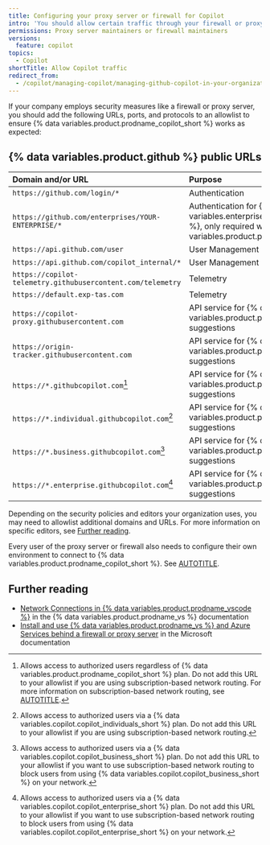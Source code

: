 ```yaml
---
title: Configuring your proxy server or firewall for Copilot
intro: 'You should allow certain traffic through your firewall or proxy server for {% data variables.product.prodname_copilot_short %} to work as intended.'
permissions: Proxy server maintainers or firewall maintainers
versions:
  feature: copilot
topics:
  - Copilot
shortTitle: Allow Copilot traffic
redirect_from:
  - /copilot/managing-copilot/managing-github-copilot-in-your-organization/configuring-your-proxy-server-or-firewall-for-copilot
---
```


If your company employs security measures like a firewall or proxy server, you should add the following URLs, ports, and protocols to an allowlist to ensure {% data variables.product.prodname_copilot_short %} works as expected:

## {% data variables.product.github %} public URLs

| Domain and/or URL                      | Purpose |
| :------------------------------------- | :--------------------------------- |
| `https://github.com/login/*`             | Authentication |
| `https://github.com/enterprises/YOUR-ENTERPRISE/*` | Authentication for {% data variables.enterprise.prodname_managed_users %}, only required with {% data variables.product.prodname_emus %} |
| `https://api.github.com/user`             | User Management |
| `https://api.github.com/copilot_internal/*` | User Management |
| `https://copilot-telemetry.githubusercontent.com/telemetry` | Telemetry |
| `https://default.exp-tas.com` | Telemetry |
| `https://copilot-proxy.githubusercontent.com` | API service for {% data variables.product.prodname_copilot_short %} suggestions |
| `https://origin-tracker.githubusercontent.com` | API service for {% data variables.product.prodname_copilot_short %} suggestions |
| `https://*.githubcopilot.com`[^1] | API service for {% data variables.product.prodname_copilot_short %} suggestions |
| `https://*.individual.githubcopilot.com`[^2] | API service for {% data variables.product.prodname_copilot_short %} suggestions |
| `https://*.business.githubcopilot.com`[^3] | API service for {% data variables.product.prodname_copilot_short %} suggestions |
| `https://*.enterprise.githubcopilot.com`[^4] | API service for {% data variables.product.prodname_copilot_short %} suggestions |

Depending on the security policies and editors your organization uses, you may need to allowlist additional domains and URLs. For more information on specific editors, see [Further reading](#further-reading).

Every user of the proxy server or firewall also needs to configure their own environment to connect to {% data variables.product.prodname_copilot_short %}. See [AUTOTITLE](/copilot/configuring-github-copilot/configuring-network-settings-for-github-copilot).

## Further reading

* [Network Connections in {% data variables.product.prodname_vscode %}](https://code.visualstudio.com/docs/setup/network) in the {% data variables.product.prodname_vs %} documentation
* [Install and use {% data variables.product.prodname_vs %} and Azure Services behind a firewall or proxy server](https://learn.microsoft.com/en-us/visualstudio/install/install-and-use-visual-studio-behind-a-firewall-or-proxy-server) in the Microsoft documentation

[^1]: Allows access to authorized users regardless of {% data variables.product.prodname_copilot_short %} plan. Do not add this URL to your allowlist if you are using subscription-based network routing. For more information on subscription-based network routing, see [AUTOTITLE](/copilot/managing-copilot/managing-copilot-for-your-enterprise/managing-access-to-copilot-in-your-enterprise/managing-github-copilot-access-to-your-enterprises-network).
[^2]: Allows access to authorized users via a {% data variables.copilot.copilot_individuals_short %} plan. Do not add this URL to your allowlist if you are using subscription-based network routing.
[^3]: Allows access to authorized users via a {% data variables.copilot.copilot_business_short %} plan. Do not add this URL to your allowlist if you want to use subscription-based network routing to block users from using {% data variables.copilot.copilot_business_short %} on your network.
[^4]: Allows access to authorized users via a {% data variables.copilot.copilot_enterprise_short %} plan. Do not add this URL to your allowlist if you want to use subscription-based network routing to block users from using {% data variables.copilot.copilot_enterprise_short %} on your network.
